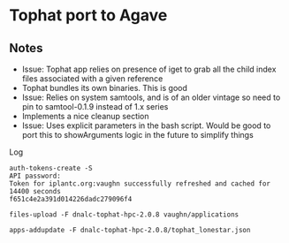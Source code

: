 # Tophat port to Agave

Notes
------
* Issue: Tophat app relies on presence of iget to grab all the child index files associated with a given reference
* Tophat bundles its own binaries. This is good
* Issue: Relies on system samtools, and is of an older vintage so need to pin to samtool-0.1.9 instead of 1.x series
* Implements a nice cleanup section
* Issue: Uses explicit parameters in the bash script. Would be good to port this to showArguments logic in the future to simplify things

Log
```
auth-tokens-create -S
API password:
Token for iplantc.org:vaughn successfully refreshed and cached for 14400 seconds
f651c4e2a391d014226dadc279096f4

files-upload -F dnalc-tophat-hpc-2.0.8 vaughn/applications

apps-addupdate -F dnalc-tophat-hpc-2.0.8/tophat_lonestar.json

```